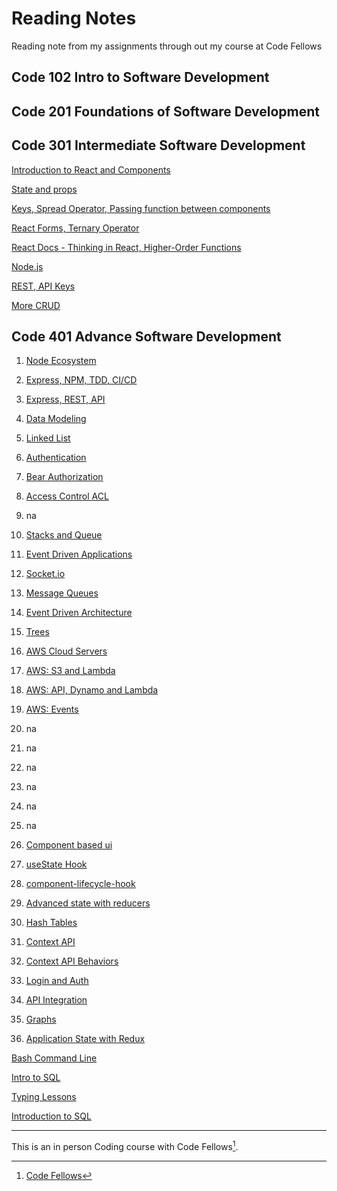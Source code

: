 # Reading Notes

Reading note from my assignments through out my course at Code Fellows

## Code 102 Intro to Software Development

## Code 201 Foundations of Software Development

## Code 301 Intermediate Software Development

[Introduction to React and Components](code301/read01.md)

[State and props](code301/read02.md)

[Keys, Spread Operator, Passing function between components](code301/read03.md)

[React Forms, Ternary Operator](code301/read04.md)

[React Docs - Thinking in React, Higher-Order Functions](code301/read05.md)

[Node.js](code301/read06.md)

[REST, API Keys](code301/read07.md)

[More CRUD](code301/read13.md)

## Code 401 Advance Software Development

1. [Node Ecosystem](code401/read01.md)

2. [Express, NPM, TDD, CI/CD](code401/express-npm-tdd-ci-cd.md)

3. [Express, REST, API](code401/express-rest-api.md)

4. [Data Modeling](code401/data-modeling.md)

5. [Linked List](code401/linked-lists.md)

6. [Authentication](code401/authentication.md)

7. [Bear Authorization](code401/bearer-authorization.md)

8. [Access Control ACL](code401/access-control-acl.md)

9. na

10. [Stacks and Queue](code401/stack-queue.md)

11. [Event Driven Applications](code401/event-driven-applications.md)

12. [Socket.io](code401/socket-io.md)

13. [Message Queues](code401/message-queues.md)

14. [Event Driven Architecture](code401/event-driven-architecture.md)

15. [Trees](code401/trees.md)

16. [AWS Cloud Servers](code401/aws-cloud-servers.md)

17. [AWS: S3 and Lambda](code401/aws-s3-and-lambda.md)

18. [AWS: API, Dynamo and Lambda](code401/aws-api-dynamo-lambda.md)

19. [AWS: Events](code401/aws-events.md)

20. na
21. na
22. na
23. na
24. na
25. na

26. [Component based ui](code401/component-based-ui.md)

27. [useState Hook](code401/usestate-hook.md)

28. [component-lifecycle-hook](code401/component-lifecycle-hook.md)

29. [Advanced state with reducers](code401/advanced-state-with-reducers.md)

30. [Hash Tables](code401/hash-tables.md)

31. [Context API](code401/context-api.md)

32. [Context API Behaviors](code401/context-api-behaviors.md)

33. [Login and Auth](code401/login-and-auth.md)

34. [API Integration](code401/api-integration.md)

35. [Graphs](code401/graphs.md)

36. [Application State with Redux](code401/application-state-redux.md)

[Bash Command Line](code401/commandLine.md)

[Intro to SQL](code401/sql.md)

[Typing Lessons](code401/typingLessons.md)

[Introduction to SQL](code401/Intro_to_SQL.md)

---

This is an in person Coding course with Code Fellows[^1].

[^1]: [Code Fellows](https://www.codefellows.org)
